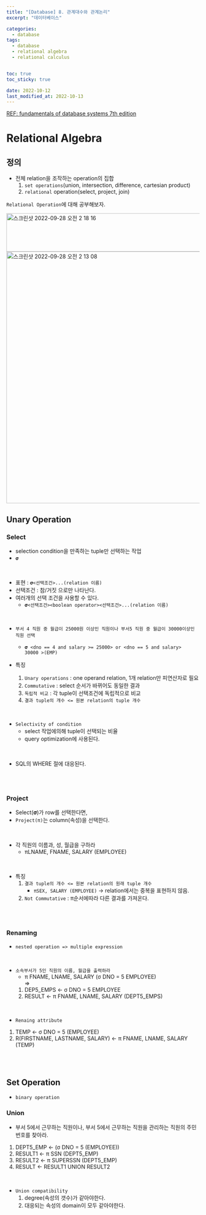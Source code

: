 ```yaml
---
title: "[Database] 8. 관계대수와 관계논리"
excerpt: "데이터베이스"

categories:
  - database
tags:
  - database
  - relational algebra
  - relational calculus


toc: true
toc_sticky: true

date: 2022-10-12
last_modified_at: 2022-10-13
---
```


[REF: fundamentals of database systems 7th edition](https://auhd.edu.ye/upfiles/elibrary/Azal2020-01-22-12-28-11-76901.pdf)

# Relational Algebra

## 정의

- 전체 relation을 조작하는 operation의 집합
  1. `set operations`(union, intersection, difference, cartesian product)
  2. `relational` operation(select, project, join)

`Relational Operation`에 대해 공부해보자.

<img width="700" height="100" alt="스크린샷 2022-09-28 오전 2 18 16" src="https://user-images.githubusercontent.com/76278794/192593314-c25bf068-741a-42df-a37c-809aeaf6706d.png">


<img width="657" alt="스크린샷 2022-09-28 오전 2 13 08" src="https://user-images.githubusercontent.com/76278794/192592340-bb4ebba5-c230-4be7-95bb-7ec12904c55d.png">

## Unary Operation

### Select

- selection condition을 만족하는 tuple만 선택하는 작업
- `𝛔`

<br>

- 표현 : `𝛔<선택조건>...(relation 이름)`
- 선택조건 : 참/거짓 으로만 나타난다.
- 여러개의 선택 조건을 사용할 수 있다.
	- `𝛔<선택조건><boolean operator><선택조건>...(relation 이름)`

<br>

- `부서 4 직원 중 월급이 25000원 이상인 직원이나 부서5 직원 중 월급이 30000이상인 직원 선택`
  - `𝛔 <dno == 4 and salary >= 25000> or <dno == 5 and salary>  30000 >(EMP)`

- 특징
	1. `Unary operations` : one operand relation, 1개 relation만 피연산자로 필요
	2. `Commutative` : select 순서가 바뀌어도 동일한 결과
	3. `독립적 비교` : 각 tuple이 선택조건에 독립적으로 비교
	4. `결과 tuple의 개수 <= 원본 relation의 tuple 개수`

<br>

- `Selectivity of condition`
	- select 작업에의해 tuple이 선택되는 비율
	- query optimization에 사용된다.

<br>

- SQL의 WHERE 절에 대응된다.

<br>
<br>

### Project

- Select(𝛔)가 row를 선택한다면,
- `Project(π)`는 column(속성)을 선택한다.

<br>

- 각 직원의 이름과, 성, 월급을 구하라
	- πLNAME, FNAME, SALARY (EMPLOYEE)

<br>

- 특징
	1. `결과 tuple의 개수 <= 원본 relation의 원래 tuple 개수`
		- `πSEX, SALARY (EMPLOYEE)` -> relation에서는 중복을 표현하지 않음.
	2. `Not Commutative` : π순서에따라 다른 결과를 가져온다.
	

<br><br>

### Renaming

- `nested operation => multiple expression`

<br>

- `소속부서가 5인 직원의 이름, 월급을 출력하라`
	- π FNAME, LNAME, SALARY (&sigma; DNO = 5 EMPLOYEE)  
	=>
	1. DEP5_EMPS <- &sigma; DNO = 5 EMPLOYEE
	2. RESULT <- π FNAME, LNAME, SALARY (DEPT5_EMPS)

<br>

- `Renaing attribute`
	
1. TEMP <- &sigma; DNO = 5 (EMPLOYEE)
2. R(FIRSTNAME, LASTNAME, SALARY) <- π FNAME, LNAME, SALARY (TEMP)


<br><br>

## Set Operation

- `binary operation`

### Union

- 부서 5에서 근무하는 직원이나, 부서 5에서 근무하는 직원을 관리하는 직원의 주민번호를 찾아라.
1. DEPT5_EMP <- (&sigma; DNO = 5 (EMPLOYEE)) 
2. RESULT1 <- π SSN (DEPT5_EMP)
3. RESULT2 <- π SUPERSSN (DEPT5_EMP)
4. RESULT <- RESULT1 UNION RESULT2

<br>

- `Union compatibility`
	1. degree(속성의 갯수)가 같아야한다.
	2. 대응되는 속성의 domain이 모두 같아야한다.

<br>
